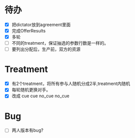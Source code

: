 # 待办


- [x] 把dictator放到agreement里面
- [x] 完成OfferResults
- [x] 多轮
- [ ] 不同的treatment，保证抽选的参数行数是一样的。
- [ ] 要列出分配后，生产前，双方的资源

# Treatment
- [x] 有2个treatment，将所有参与人随机分成2半,treatment内随机
- [x] 每轮随机更换对手。
- [x] 改成 cue cue no_cue no_cue

# Bug
- [ ] 两人版本有bug?